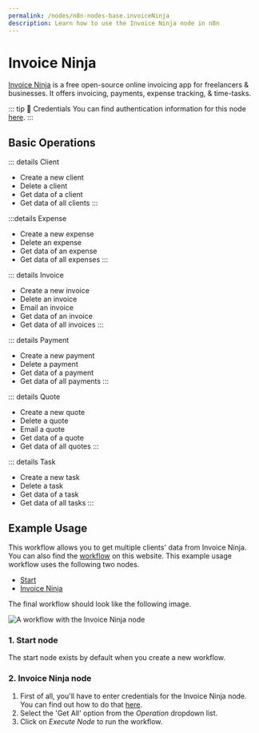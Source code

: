 ```yaml
---
permalink: /nodes/n8n-nodes-base.invoiceNinja
description: Learn how to use the Invoice Ninja node in n8n
---
```


# Invoice Ninja

[Invoice Ninja](https://www.invoiceninja.com/) is a free open-source online invoicing app for freelancers & businesses. It offers invoicing, payments, expense tracking, & time-tasks.

::: tip 🔑 Credentials
You can find authentication information for this node [here](../../../credentials/InvoiceNinja/README.md).
:::

## Basic Operations

::: details Client
- Create a new client
- Delete a client
- Get data of a client
- Get data of all clients
:::

:::details Expense
- Create a new expense
- Delete an expense
- Get data of an expense
- Get data of all expenses
:::

::: details Invoice
- Create a new invoice
- Delete an invoice
- Email an invoice
- Get data of an invoice
- Get data of all invoices
:::

::: details Payment
- Create a new payment
- Delete a payment
- Get data of a payment
- Get data of all payments
:::

::: details Quote
- Create a new quote
- Delete a quote
- Email a quote
- Get data of a quote
- Get data of all quotes
:::

::: details Task
- Create a new task
- Delete a task
- Get data of a task
- Get data of all tasks
:::

## Example Usage

This workflow allows you to get multiple clients' data from Invoice Ninja. You can also find the [workflow](https://n8n.io/workflows/534) on this website. This example usage workflow uses the following two nodes.

- [Start](../../core-nodes/Start/README.md)
- [Invoice Ninja]()

The final workflow should look like the following image.

![A workflow with the Invoice Ninja node](./workflow.png)

### 1. Start node

The start node exists by default when you create a new workflow.

### 2. Invoice Ninja node

1. First of all, you'll have to enter credentials for the Invoice Ninja node. You can find out how to do that [here](../../../credentials/InvoiceNinja/README.md).
2. Select the 'Get All' option from the *Operation* dropdown list.
3. Click on *Execute Node* to run the workflow.
